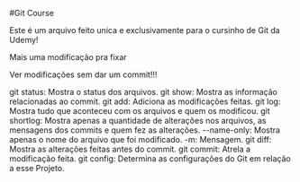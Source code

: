 #Git Course

Este é um arquivo feito unica e exclusivamente para o cursinho de Git da Udemy!

Mais uma modificação pra fixar

Ver modificações sem dar um commit!!!

git status: Mostra o status dos arquivos.
git show: Mostra as informação relacionadas ao commit.
git add: Adiciona as modificações feitas.
git log: Mostra tudo que aconteceu com os arquivos e quem os modificou.
git shortlog: Mostra apenas a quantidade de alterações nos arquivos, as mensagens dos commits e quem fez as alterações.
--name-only: Mostra apenas o nome do arquivo que foi modificado.
-m: Mensagem.
git diff: Mostra as alterações feitas antes do commit.
git commit: Atrela a modificação feita.
git config: Determina as configurações do Git em relação a esse Projeto.

